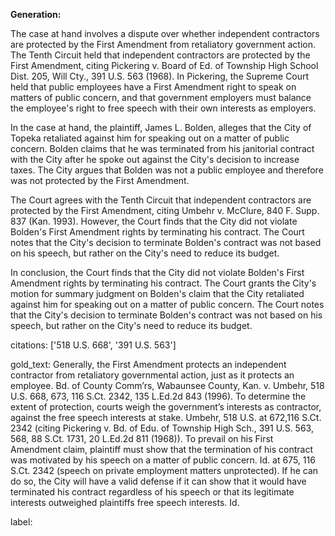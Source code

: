 **Generation:**



The case at hand involves a dispute over whether independent contractors are protected by the First Amendment from retaliatory government action. The Tenth Circuit held that independent contractors are protected by the First Amendment, citing Pickering v. Board of Ed. of Township High School Dist. 205, Will Cty., 391 U.S. 563 (1968). In Pickering, the Supreme Court held that public employees have a First Amendment right to speak on matters of public concern, and that government employers must balance the employee's right to free speech with their own interests as employers.

In the case at hand, the plaintiff, James L. Bolden, alleges that the City of Topeka retaliated against him for speaking out on a matter of public concern. Bolden claims that he was terminated from his janitorial contract with the City after he spoke out against the City's decision to increase taxes. The City argues that Bolden was not a public employee and therefore was not protected by the First Amendment.

The Court agrees with the Tenth Circuit that independent contractors are protected by the First Amendment, citing Umbehr v. McClure, 840 F. Supp. 837 (Kan. 1993). However, the Court finds that the City did not violate Bolden's First Amendment rights by terminating his contract. The Court notes that the City's decision to terminate Bolden's contract was not based on his speech, but rather on the City's need to reduce its budget.

In conclusion, the Court finds that the City did not violate Bolden's First Amendment rights by terminating his contract. The Court grants the City's motion for summary judgment on Bolden's claim that the City retaliated against him for speaking out on a matter of public concern. The Court notes that the City's decision to terminate Bolden's contract was not based on his speech, but rather on the City's need to reduce its budget.



citations: ['518 U.S. 668', '391 U.S. 563']

gold_text: Generally, the First Amendment protects an independent contractor from retaliatory governmental action, just as it protects an employee. Bd. of County Comm’rs, Wabaunsee County, Kan. v. Umbehr, 518 U.S. 668, 673, 116 S.Ct. 2342, 135 L.Ed.2d 843 (1996). To determine the extent of protection, courts weigh the government’s interests as contractor, against the free speech interests at stake. Umbehr, 518 U.S. at 672,116 S.Ct. 2342 (citing Pickering v. Bd. of Edu. of Township High Sch., 391 U.S. 563, 568, 88 S.Ct. 1731, 20 L.Ed.2d 811 (1968)). To prevail on his First Amendment claim, plaintiff must show that the termination of his contract was motivated by his speech on a matter of public concern. Id. at 675, 116 S.Ct. 2342 (speech on private employment matters unprotected). If he can do so, the City will have a valid defense if it can show that it would have terminated his contract regardless of his speech or that its legitimate interests outweighed plaintiffs free speech interests. Id.

label: 